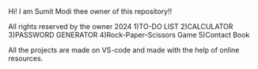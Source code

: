 Hi! I am Sumit Modi thee owner of this repository!!

All rights reserved by the owner 2024
1)TO-DO LIST
2)CALCULATOR
3)PASSWORD GENERATOR
4)Rock-Paper-Scissors Game
5)Contact Book

All the projects are made on VS-code and made with the help of online resources.
